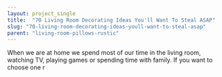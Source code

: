 ```yaml
---
layout: project_single
title:  "70 Living Room Decorating Ideas You'll Want To Steal ASAP"
slug: "70-living-room-decorating-ideas-youll-want-to-steal-asap"
parent: "living-room-pillows-rustic"
---
```

When we are at home we spend most of our time in the living room, watching TV, playing games or spending time with family. If you want to choose one r